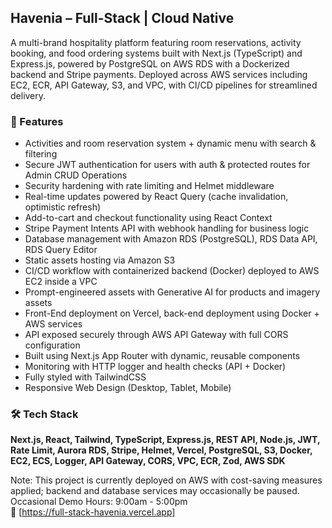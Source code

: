 ## Havenia – Full-Stack | Cloud Native

A multi-brand hospitality platform featuring room reservations, activity booking, and food ordering systems 
built with Next.js (TypeScript) and Express.js, powered by PostgreSQL on AWS RDS with a Dockerized backend and Stripe payments. 
Deployed across AWS services including EC2, ECR, API Gateway, S3, and VPC, with CI/CD pipelines for streamlined delivery.

### 🚀 Features
- Activities and room reservation system + dynamic menu with search & filtering 
- Secure JWT authentication for users with auth & protected routes for Admin CRUD Operations
- Security hardening with rate limiting and Helmet middleware
- Real-time updates powered by React Query (cache invalidation, optimistic refresh)
- Add-to-cart and checkout functionality using React Context
- Stripe Payment Intents API with webhook handling for business logic
- Database management with Amazon RDS (PostgreSQL), RDS Data API, RDS Query Editor
- Static assets hosting via Amazon S3 
- CI/CD workflow with containerized backend (Docker) deployed to AWS EC2 inside a VPC
- Prompt-engineered assets with Generative AI for products and imagery assets
- Front-End deployment on Vercel, back-end deployment using Docker + AWS services
- API exposed securely through AWS API Gateway with full CORS configuration
- Built using Next.js App Router with dynamic, reusable components
- Monitoring with HTTP logger and health checks (API + Docker)
- Fully styled with TailwindCSS
- Responsive Web Design (Desktop, Tablet, Mobile)

### 🛠 Tech Stack
**Next.js, React, Tailwind, TypeScript, Express.js, REST API, Node.js, JWT, Rate Limit, Aurora RDS, Stripe, Helmet, 
Vercel, PostgreSQL, S3, Docker, EC2, ECS, Logger, API Gateway, CORS, VPC, ECR, Zod, AWS SDK**

Note: This project is currently deployed on AWS with cost-saving measures applied; backend and database services may occasionally be paused.<br>
Occasional Demo Hours: 9:00am - 5:00pm<br>
🔗 [https://full-stack-havenia.vercel.app]
